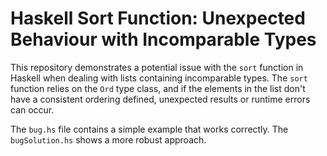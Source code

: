 # Haskell Sort Function: Unexpected Behaviour with Incomparable Types

This repository demonstrates a potential issue with the `sort` function in Haskell when dealing with lists containing incomparable types.  The `sort` function relies on the `Ord` type class, and if the elements in the list don't have a consistent ordering defined, unexpected results or runtime errors can occur.

The `bug.hs` file contains a simple example that works correctly. The `bugSolution.hs` shows a more robust approach.